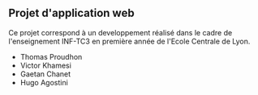 ## Projet d'application web 

Ce projet correspond à un  developpement réalisé dans le cadre de l'enseignement INF-TC3 en première année de l'Ecole Centrale de Lyon.

- Thomas Proudhon 
- Victor Khamesi
- Gaetan Chanet
- Hugo Agostini

